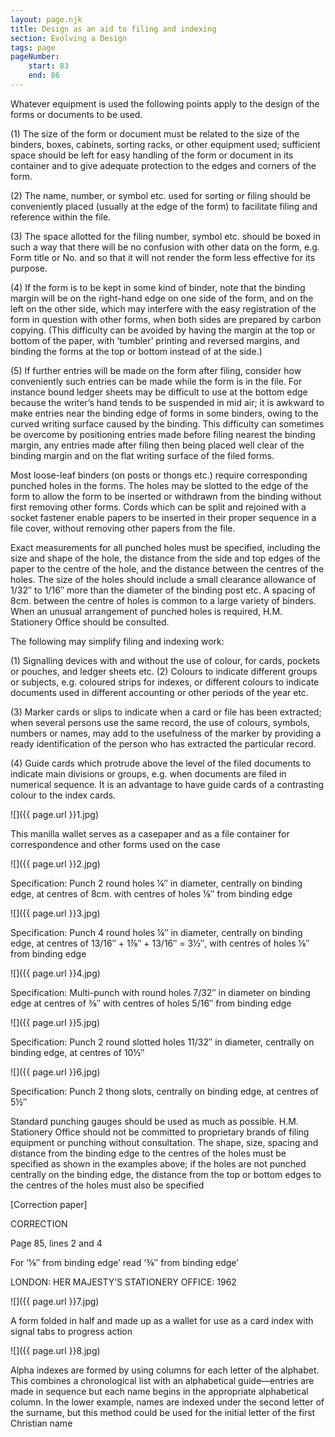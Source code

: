 ```yaml
---
layout: page.njk
title: Design as an aid to filing and indexing
section: Evolving a Design
tags: page
pageNumber:
    start: 83
    end: 86
---
```


Whatever equipment is used the following points apply to the design of the forms or
documents to be used.

(1) The size of the form or document must be related to the size of the binders,
boxes, cabinets, sorting racks, or other equipment used; sufficient space should be left
for easy handling of the form or document in its container and to give adequate protection to the edges and corners of the form.

(2) The name, number, or symbol etc. used for sorting or filing should be conveniently placed (usually at the edge of the form) to facilitate filing and reference within
the file.

(3) The space allotted for the filing number, symbol etc. should be boxed in such a
way that there will be no confusion with other data on the form, e.g. Form title or No.
and so that it will not render the form less effective for its purpose.

(4) If the form is to be kept in some kind of binder, note that the binding margin
will be on the right-hand edge on one side of the form, and on the left on the other side,
which may interfere with the easy registration of the form in question with other forms,
when both sides are prepared by carbon copying. (This difficulty can be avoided by
having the margin at the top or bottom of the paper, with ‘tumbler’ printing and
reversed margins, and binding the forms at the top or bottom instead of at the side.)

(5) If further entries will be made on the form after filing, consider how conveniently such entries can be made while the form is in the file. For instance bound
ledger sheets may be difficult to use at the bottom edge because the writer’s hand tends
to be suspended in mid air; it is awkward to make entries near the binding edge of
forms in some binders, owing to the curved writing surface caused by the binding.
This difficulty can sometimes be overcome by positioning entries made before filing
nearest the binding margin, any entries made after filing then being placed well clear
of the binding margin and on the flat writing surface of the filed forms.

Most loose-leaf binders (on posts or thongs etc.) require corresponding punched
holes in the forms. The holes may be slotted to the edge of the form to allow the
form to be inserted or withdrawn from the binding without first removing other forms.
Cords which can be split and rejoined with a socket fastener enable papers to be
inserted in their proper sequence in a file cover, without removing other papers from
the file.

Exact measurements for all punched holes must be specified, including the size and
shape of the hole, the distance from the side and top edges of the paper to the centre
of the hole, and the distance between the centres of the holes. The size of the holes
should include a small clearance allowance of 1/32&Prime; to 1/16&Prime; more than the diameter of the
binding post etc. A spacing of 8cm. between the centre of holes is common to a large
variety of binders. When an unusual arrangement of punched holes is required, H.M.
Stationery Office should be consulted.

The following may simplify filing and indexing work:

(1) Signalling devices with and without the use of colour, for cards, pockets or
pouches, and ledger sheets etc.
(2) Colours to indicate different groups or subjects, e.g. coloured strips for indexes,
or different colours to indicate documents used in different accounting or other periods
of the year etc.

(3) Marker cards or slips to indicate when a card or file has been extracted; when
several persons use the same record, the use of colours, symbols, numbers or names,
may add to the usefulness of the marker by providing a ready identification of the
person who has extracted the particular record.

(4) Guide cards which protrude above the level of the filed documents to indicate
main divisions or groups, e.g. when documents are filed in numerical sequence. It is
an advantage to have guide cards of a contrasting colour to the index cards.

![]({{ page.url }}1.jpg)

This manilla wallet serves as a casepaper and as a file container for correspondence and
other forms used on the case

![]({{ page.url }}2.jpg)

Specification: Punch 2 round holes &frac14;&Prime; in diameter, centrally on binding edge, at centres
of 8cm. with centres of holes &frac18;&Prime; from binding edge

![]({{ page.url }}3.jpg)

Specification: Punch 4 round holes &frac14;&Prime; in diameter, centrally on binding edge, at centres
of 13/16&Prime; &plus; 1&frac78;&Prime; &plus; 13/16&Prime; = 3&frac12;&Prime;, with centres of holes &frac18;&Prime; from binding edge

![]({{ page.url }}4.jpg)

Specification: Multi-punch with round holes 7/32&Prime; in diameter on binding edge at centres of &frac38;&Prime; with centres of holes 5/16&Prime; from binding edge

![]({{ page.url }}5.jpg)

Specification: Punch 2 round slotted holes 11/32&Prime; in diameter, centrally on binding edge, at centres of 10&frac12;&Prime;

![]({{ page.url }}6.jpg)

Specification: Punch 2 thong slots, centrally on binding edge, at centres of 5&frac12;&Prime;

Standard punching gauges should be used as much as possible. H.M. Stationery Office
should not be committed to proprietary brands of filing equipment or punching without
consultation. The shape, size, spacing and distance from the binding edge to the centres
of the holes must be specified as shown in the examples above; if the holes are not
punched centrally on the binding edge, the distance from the top or bottom edges to the
centres of the holes must also be specified

[Correction paper]

CORRECTION

Page 85, lines 2 and 4

For ‘&frac18;&Prime; from binding edge’ read ‘&frac38;&Prime; from binding edge’

LONDON: HER MAJESTY’S STATIONERY OFFICE: 1962

![]({{ page.url }}7.jpg)

A form folded in half and made up as a wallet for use as a card index with signal tabs to
progress action

![]({{ page.url }}8.jpg)

Alpha indexes are formed by using columns for each letter of the alphabet. This combines
a chronological list with an alphabetical guide—entries are made in sequence but each
name begins in the appropriate alphabetical column. In the lower example, names are
indexed under the second letter of the surname, but this method could be used for the
initial letter of the first Christian name
